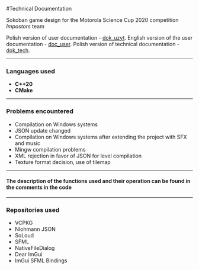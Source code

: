 #Technical Documentation

Sokoban game design for the Motorola Science Cup 2020 competition
*Impostors* team

Polish version of user documentation - [dok_uzyt](./dok_uzyt.md).
English version of the user documentation - [doc_user](./doc_user.md).
Polish version of technical documentation - [dok_tech](./dok_tech.md).

***
### Languages ​​used
- **C++20**
- **CMake**


***

### Problems encountered

- Compilation on Windows systems
- JSON update changed
- Compilation on Windows systems after extending the project with SFX and music
- Mingw compilation problems
- XML ​​rejection in favor of JSON for level compilation
- Texture format decision, use of tilemap

***

#### The description of the functions used and their operation can be found in the comments in the code

***

### Repositories used

- VCPKG
- Nlohmann JSON
- SoLoud
- SFML
- NativeFileDialog
- Dear ImGui
- ImGui SFML Bindings